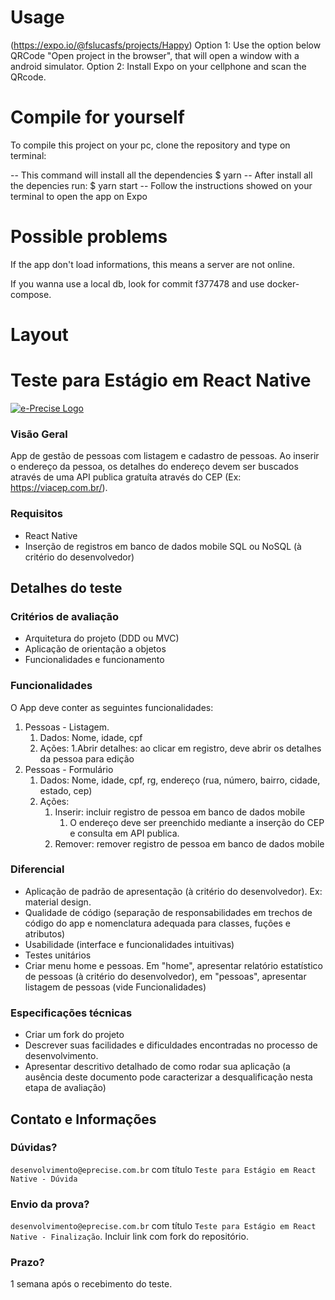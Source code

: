 # Usage
(https://expo.io/@fslucasfs/projects/Happy)
Option 1: Use the option below QRCode "Open project in the browser", that will open a window with a android simulator.
Option 2: Install Expo on your cellphone and scan the QRcode.

# Compile for yourself
To compile this project on your pc, clone the repository and type on terminal:

-- This command will install all the dependencies
$ yarn
-- After install all the depencies run:
$ yarn start
-- Follow the instructions showed on your terminal to open the app on Expo

# Possible problems
If the app don't load informations, this means a server are not online.

If you wanna use a local db, look for commit f377478 and use docker-compose.


# Layout
[](https://www.figma.com/file/Z5If19g2xDGVp6UE88QP3d/e-Precise?node-id=0%3A1&viewport=311%2C240%2C0.6794678568840027)

# Teste para Estágio em React Native

[![e-Precise Logo](https://www.e-precise.com.br/assets/images/logo_com_sombra.png)](https://www.e-precise.com.br/)

### Visão Geral

App de gestão de pessoas com listagem e cadastro de pessoas. Ao inserir o endereço da pessoa, os detalhes do endereço
devem ser buscados através de uma API publica gratuíta através do CEP (Ex: https://viacep.com.br/).

### Requisitos

- React Native
- Inserção de registros em banco de dados mobile SQL ou NoSQL (à critério do desenvolvedor)

## Detalhes do teste

### Critérios de avaliação

- Arquitetura do projeto (DDD ou MVC)
- Aplicação de orientação a objetos
- Funcionalidades e funcionamento

### Funcionalidades

O App deve conter as seguintes funcionalidades:

1. Pessoas - Listagem.
    1. Dados: Nome, idade, cpf
    2. Ações: 
        1.Abrir detalhes: ao clicar em registro, deve abrir os detalhes da pessoa para edição
2. Pessoas - Formulário
    1. Dados: Nome, idade, cpf, rg, endereço (rua, número, bairro, cidade, estado, cep)
    2. Ações:
        1. Inserir: incluir registro de pessoa em banco de dados mobile
            1. O endereço deve ser preenchido mediante a inserção do CEP e consulta em API publica.
        2. Remover: remover registro de pessoa em banco de dados mobile

### Diferencial

- Aplicação de padrão de apresentação (à critério do desenvolvedor). Ex: material design. 
- Qualidade de código (separação de responsabilidades em trechos de código do app e nomenclatura adequada para classes, 
 fuções e atributos)
- Usabilidade (interface e funcionalidades intuitivas)
- Testes unitários
- Criar menu home e pessoas. Em "home", apresentar relatório estatístico de pessoas (à critério do desenvolvedor), 
em "pessoas", apresentar listagem de pessoas (vide Funcionalidades) 

### Especificações técnicas

- Criar um fork do projeto
- Descrever suas facilidades e dificuldades encontradas no processo de desenvolvimento.
- Apresentar descritivo detalhado de como rodar sua aplicação (a ausência deste documento pode caracterizar a 
desqualificação nesta etapa de avaliação)

## Contato e Informações

### Dúvidas?
`desenvolvimento@eprecise.com.br` com título `Teste para Estágio em React Native - Dúvida`

### Envio da prova?
`desenvolvimento@eprecise.com.br` com título `Teste para Estágio em React Native - Finalização`. 
Incluir link com fork do repositório. 

### Prazo?
1 semana após o recebimento do teste.